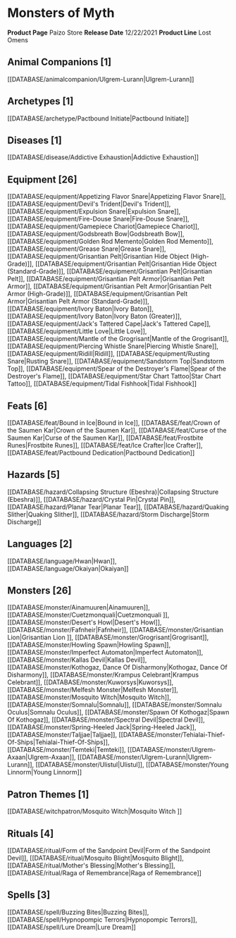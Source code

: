 ﻿---
id: '107'
name: Monsters of Myth
rarity: Common
type: Source

---
# Monsters of Myth

**Product Page** Paizo Store
**Release Date** 12/22/2021
**Product Line** Lost Omens

## Animal Companions [1]

[[DATABASE/animalcompanion/Ulgrem-Lurann|Ulgrem-Lurann]]

## Archetypes [1]

[[DATABASE/archetype/Pactbound Initiate|Pactbound Initiate]]

## Diseases [1]

[[DATABASE/disease/Addictive Exhaustion|Addictive Exhaustion]]

## Equipment [26]

[[DATABASE/equipment/Appetizing Flavor Snare|Appetizing Flavor Snare]], [[DATABASE/equipment/Devil's Trident|Devil's Trident]], [[DATABASE/equipment/Expulsion Snare|Expulsion Snare]], [[DATABASE/equipment/Fire-Douse Snare|Fire-Douse Snare]], [[DATABASE/equipment/Gamepiece Chariot|Gamepiece Chariot]], [[DATABASE/equipment/Godsbreath Bow|Godsbreath Bow]], [[DATABASE/equipment/Golden Rod Memento|Golden Rod Memento]], [[DATABASE/equipment/Grease Snare|Grease Snare]], [[DATABASE/equipment/Grisantian Pelt|Grisantian Hide Object (High-Grade)]], [[DATABASE/equipment/Grisantian Pelt|Grisantian Hide Object (Standard-Grade)]], [[DATABASE/equipment/Grisantian Pelt|Grisantian Pelt]], [[DATABASE/equipment/Grisantian Pelt Armor|Grisantian Pelt Armor]], [[DATABASE/equipment/Grisantian Pelt Armor|Grisantian Pelt Armor (High-Grade)]], [[DATABASE/equipment/Grisantian Pelt Armor|Grisantian Pelt Armor (Standard-Grade)]], [[DATABASE/equipment/Ivory Baton|Ivory Baton]], [[DATABASE/equipment/Ivory Baton|Ivory Baton (Greater)]], [[DATABASE/equipment/Jack's Tattered Cape|Jack's Tattered Cape]], [[DATABASE/equipment/Little Love|Little Love]], [[DATABASE/equipment/Mantle of the Grogrisant|Mantle of the Grogrisant]], [[DATABASE/equipment/Piercing Whistle Snare|Piercing Whistle Snare]], [[DATABASE/equipment/Ridill|Ridill]], [[DATABASE/equipment/Rusting Snare|Rusting Snare]], [[DATABASE/equipment/Sandstorm Top|Sandstorm Top]], [[DATABASE/equipment/Spear of the Destroyer's Flame|Spear of the Destroyer's Flame]], [[DATABASE/equipment/Star Chart Tattoo|Star Chart Tattoo]], [[DATABASE/equipment/Tidal Fishhook|Tidal Fishhook]]

## Feats [6]

[[DATABASE/feat/Bound in Ice|Bound in Ice]], [[DATABASE/feat/Crown of the Saumen Kar|Crown of the Saumen Kar]], [[DATABASE/feat/Curse of the Saumen Kar|Curse of the Saumen Kar]], [[DATABASE/feat/Frostbite Runes|Frostbite Runes]], [[DATABASE/feat/Ice Crafter|Ice Crafter]], [[DATABASE/feat/Pactbound Dedication|Pactbound Dedication]]

## Hazards [5]

[[DATABASE/hazard/Collapsing Structure (Ebeshra)|Collapsing Structure (Ebeshra)]], [[DATABASE/hazard/Crystal Pin|Crystal Pin]], [[DATABASE/hazard/Planar Tear|Planar Tear]], [[DATABASE/hazard/Quaking Slither|Quaking Slither]], [[DATABASE/hazard/Storm Discharge|Storm Discharge]]

## Languages [2]

[[DATABASE/language/Hwan|Hwan]], [[DATABASE/language/Okaiyan|Okaiyan]]

## Monsters [26]

[[DATABASE/monster/Ainamuuren|Ainamuuren]], [[DATABASE/monster/Cuetzmonquali|Cuetzmonquali ]], [[DATABASE/monster/Desert's Howl|Desert's Howl]], [[DATABASE/monster/Fafnheir|Fafnheir]], [[DATABASE/monster/Grisantian Lion|Grisantian Lion ]], [[DATABASE/monster/Grogrisant|Grogrisant]], [[DATABASE/monster/Howling Spawn|Howling Spawn]], [[DATABASE/monster/Imperfect Automaton|Imperfect Automaton]], [[DATABASE/monster/Kallas Devil|Kallas Devil]], [[DATABASE/monster/Kothogaz, Dance Of Disharmony|Kothogaz, Dance Of Disharmony]], [[DATABASE/monster/Krampus Celebrant|Krampus Celebrant]], [[DATABASE/monster/Kuworsys|Kuworsys]], [[DATABASE/monster/Melfesh Monster|Melfesh Monster]], [[DATABASE/monster/Mosquito Witch|Mosquito Witch]], [[DATABASE/monster/Somnalu|Somnalu]], [[DATABASE/monster/Somnalu Oculus|Somnalu Oculus]], [[DATABASE/monster/Spawn Of Kothogaz|Spawn Of Kothogaz]], [[DATABASE/monster/Spectral Devil|Spectral Devil]], [[DATABASE/monster/Spring-Heeled Jack|Spring-Heeled Jack]], [[DATABASE/monster/Taljjae|Taljjae]], [[DATABASE/monster/Tehialai-Thief-Of-Ships|Tehialai-Thief-Of-Ships]], [[DATABASE/monster/Temteki|Temteki]], [[DATABASE/monster/Ulgrem-Axaan|Ulgrem-Axaan]], [[DATABASE/monster/Ulgrem-Lurann|Ulgrem-Lurann]], [[DATABASE/monster/Ulistul|Ulistul]], [[DATABASE/monster/Young Linnorm|Young Linnorm]]

## Patron Themes [1]

[[DATABASE/witchpatron/Mosquito Witch|Mosquito Witch
]]

## Rituals [4]

[[DATABASE/ritual/Form of the Sandpoint Devil|Form of the Sandpoint Devil]], [[DATABASE/ritual/Mosquito Blight|Mosquito Blight]], [[DATABASE/ritual/Mother's Blessing|Mother's Blessing]], [[DATABASE/ritual/Raga of Remembrance|Raga of Remembrance]]

## Spells [3]

[[DATABASE/spell/Buzzing Bites|Buzzing Bites]], [[DATABASE/spell/Hypnopompic Terrors|Hypnopompic Terrors]], [[DATABASE/spell/Lure Dream|Lure Dream]]